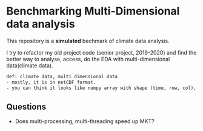 # Benchmarking Multi-Dimensional data analysis

This repository is a **simulated** bechmark of climate data analysis.

I try to refactor my old project code (senior project, 2019-2020) and find the better way to analyse, access, do the EDA with multi-dimensional data(climate data).

```txt
def: climate data, multi dimensional data
- mostly, it is in netCDF format.
- you can think it looks like numpy array with shape (time, row, col), the (row, col) is a map.
```

## Questions

- Does multi-processing, multi-threading speed up MKT?
